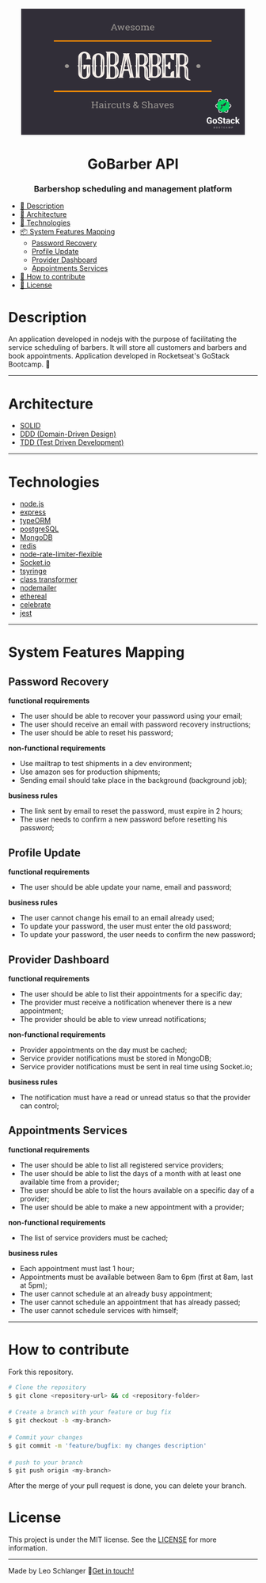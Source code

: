 <div align="center">


  ![GoBarber](./assets/logo.png)
  # GoBarber API
  ### Barbershop scheduling and management platform
</div>

- [📓  Description](#description)
- [📐  Architecture](#architecture)
- [🚀 Technologies](#technologies)
- [📦 System Features Mapping](#system-features-mapping)
  - [Password Recovery](#password-recovery)
  - [Profile Update](#profile-update)
  - [Provider Dashboard](#provider-dashboard)
  - [Appointments Services](#appointments-services)
- [📌 How to contribute](#how-to-contribute)
- [📝 License](#license)

# Description

  An application developed in nodejs with the purpose of facilitating the service scheduling of barbers. It will store all customers and barbers and book appointments. Application developed in Rocketseat's GoStack Bootcamp. 🚀

---

# Architecture

- [SOLID](https://en.wikipedia.org/wiki/SOLID)
- [DDD  (Domain-Driven Design)](https://en.wikipedia.org/wiki/Domain-driven_design)
- [TDD (Test Driven Development)](http://agiledata.org/essays/tdd.html)

---

# Technologies

- [node.js](https://nodejs.org/en/docs/)
- [express](https://expressjs.com/pt-br/api.html)
- [typeORM](https://typeorm.io/#/)
- [postgreSQL](https://www.postgresql.org/)
- [MongoDB](https://www.mongodb.com/)
- [redis](https://redis.io/)
- [node-rate-limiter-flexible](https://www.npmjs.com/package/rate-limiter-flexible)
- [Socket.io](https://socket.io/)
- [tsyringe](https://github.com/microsoft/tsyringe)
- [class transformer](https://github.com/typestack/class-transformer)
- [nodemailer](https://nodemailer.com/about/)
- [ethereal](https://ethereal.email/)
- [celebrate](https://www.npmjs.com/package/celebrate)
- [jest](https://jestjs.io/docs/en/getting-started)

---

# System Features Mapping

## Password Recovery

**functional requirements**

 - The user should be able to recover your password using your email;
 - The user should receive an email with password recovery instructions;
 - The user should be able to reset his password;

**non-functional requirements**

  - Use mailtrap to test shipments in a dev environment;
  - Use amazon ses for production shipments;
  - Sending email should take place in the background (background job);

**business rules**

  - The link sent by email to reset the password, must expire in 2 hours;
  - The user needs to confirm a new password before resetting his password;

## Profile Update

**functional requirements**

- The user should be able update your name, email and password;

**business rules**

  - The user cannot change his email to an email already used;
  - To update your password, the user must enter the old password;
  - To update your password, the user needs to confirm the new password;

## Provider Dashboard

**functional requirements**

 - The user should be able to list their appointments for a specific day;
 - The provider must receive a notification whenever there is a new appointment;
 - The provider should be able to view unread notifications;

**non-functional requirements**

  - Provider appointments on the day must be cached;
  - Service provider notifications must be stored in MongoDB;
  - Service provider notifications must be sent in real time using Socket.io;


**business rules**

  - The notification must have a read or unread status so that the provider can control;

## Appointments Services

**functional requirements**

 - The user should be able to list all registered service providers;
 - The user should be able to list the days of a month with at least one available time from a provider;
 - The user should be able to list the hours available on a specific day of a provider;
 - The user should be able to make a new appointment with a provider;

**non-functional requirements**

  - The list of service providers must be cached;

**business rules**

  - Each appointment must last 1 hour;
  - Appointments must be available between 8am to 6pm (first at 8am, last at 5pm);
  - The user cannot schedule at an already busy appointment;
  - The user cannot schedule an appointment that has already passed;
  - The user cannot schedule services with himself;

---

# How to contribute

Fork this repository.

```bash
# Clone the repository
$ git clone <repository-url> && cd <repository-folder>

# Create a branch with your feature or bug fix
$ git checkout -b <my-branch>

# Commit your changes
$ git commit -m 'feature/bugfix: my changes description'

# push to your branch
$ git push origin <my-branch>
```

After the merge of your pull request is done, you can delete your branch.

# License

This project is under the MIT license. See the [LICENSE](https://github.com/leo-schlanger/gobarber-backend/blob/master/LICENSE) for more information.

---

Made by Leo Schlanger :wave:[Get in touch!](https://www.linkedin.com/in/leo-schlanger-226467192/)
